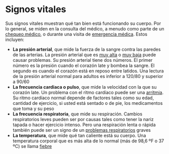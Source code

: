 Signos vitales
==============


Sus signos vitales muestran qué tan bien está funcionando su cuerpo. Por lo general, se miden en la consulta del médico, a menudo como parte de un [chequeo médico](https://medlineplus.gov/spanish/healthcheckup.html), o durante una visita de [emergencia médica](https://medlineplus.gov/spanish/emergencymedicalservices.html). Estos incluyen:


* **La presión arterial**, que mide la fuerza de la sangre contra las paredes de las arterias. La presión arterial que es [muy alta](https://medlineplus.gov/spanish/highbloodpressure.html) o [muy baja](https://medlineplus.gov/spanish/lowbloodpressure.html) puede causar problemas. Su presión arterial tiene dos números. El primer número es la presión cuando el corazón late y bombea la sangre. El segundo es cuando el corazón está en reposo entre latidos. Una lectura de la presión arterial normal para adultos es inferior a 120/80 y superior a 90/60
* **La frecuencia cardiaca o pulso**, que mide la velocidad con la que su corazón late. Un problema con el ritmo cardíaco puede ser una [arritmia](https://medlineplus.gov/spanish/arrhythmia.html). Su ritmo cardíaco normal depende de factores tales como su edad, cantidad de ejercicio, si usted está sentado o de pie, los medicamentos que toma y su peso
* **La frecuencia respiratoria**, que mide su respiración. Cambios respiratorios leves pueden ser por causas tales como tener la nariz tapada o hacer ejercicio intenso. Pero una respiración lenta o rápida también puede ser un signo de un [problemas respiratorios](https://medlineplus.gov/spanish/breathingproblems.html) graves
* **La temperatura**, que mide qué tan caliente está su cuerpo. Una temperatura corporal que es más alta de lo normal (más de 98,6 ºF o 37 ºC) se llama [fiebre](https://medlineplus.gov/spanish/fever.html)
